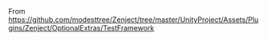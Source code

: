 From https://github.com/modesttree/Zenject/tree/master/UnityProject/Assets/Plugins/Zenject/OptionalExtras/TestFramework
